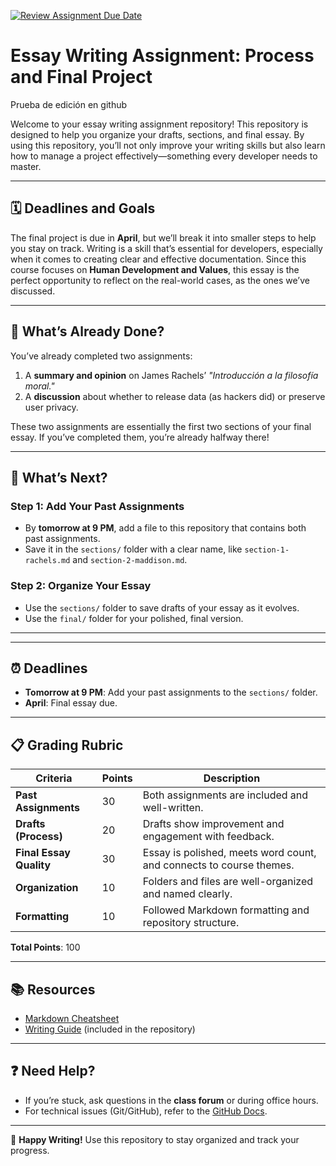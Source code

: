 [![Review Assignment Due Date](https://classroom.github.com/assets/deadline-readme-button-22041afd0340ce965d47ae6ef1cefeee28c7c493a6346c4f15d667ab976d596c.svg)](https://classroom.github.com/a/Ey72L-oA)
# Essay Writing Assignment: Process and Final Project

Prueba de edición en github

Welcome to your essay writing assignment repository! This repository is designed 
to help you organize your drafts, sections, and final essay. By using this 
repository, you’ll not only improve your writing skills but also learn how 
to manage a project effectively—something every developer needs to master.

---

## 🗓️ **Deadlines and Goals**

The final project is due in **April**, but we’ll break it into smaller steps 
to help you stay on track. Writing is a skill that’s essential 
for developers, especially when it comes to creating clear and 
effective documentation. Since this course focuses on 
**Human Development and Values**, this essay is the perfect 
opportunity to reflect on the real-world cases, as the ones 
we’ve discussed.

---

## 📂 **What’s Already Done?**
You’ve already completed two assignments:  
1. A **summary and opinion** on James Rachels’ *"Introducción a la filosofía moral."*  
2. A **discussion** about whether to release data (as hackers did) or preserve user privacy.  

These two assignments are essentially the first two sections of 
your final essay. If you’ve completed them, you’re already halfway there!  

---

## 📝 **What’s Next?**
### Step 1: Add Your Past Assignments  
- By **tomorrow at 9 PM**, add a file to this repository that contains both past assignments.  
- Save it in the `sections/` folder with a clear name, like `section-1-rachels.md` and `section-2-maddison.md`.  

### Step 2: Organize Your Essay  
- Use the `sections/` folder to save drafts of your essay as it evolves.  
- Use the `final/` folder for your polished, final version.

---


---

## ⏰ **Deadlines**
- **Tomorrow at 9 PM**: Add your past assignments to the `sections/` folder.  
- **April**: Final essay due.  

---

## 📋 **Grading Rubric**
| **Criteria**               | **Points** | **Description**                                                                 |
|----------------------------|------------|---------------------------------------------------------------------------------|
| **Past Assignments**       | 30         | Both assignments are included and well-written.                                |
| **Drafts (Process)**       | 20         | Drafts show improvement and engagement with feedback.                          |
| **Final Essay Quality**    | 30         | Essay is polished, meets word count, and connects to course themes.            |
| **Organization**           | 10         | Folders and files are well-organized and named clearly.                        |
| **Formatting**             | 10         | Followed Markdown formatting and repository structure.                         |

**Total Points**: 100

---

## 📚 **Resources**
- [Markdown Cheatsheet](https://www.markdownguide.org/cheat-sheet/)  
- [Writing Guide](resources/writing-guide.md) (included in the repository)  

---

## ❓ **Need Help?**
- If you’re stuck, ask questions in the **class forum** or during office hours.  
- For technical issues (Git/GitHub), refer to the [GitHub Docs](https://docs.github.com/).  

---

🎯 **Happy Writing!** Use this repository to stay organized and track your progress.
